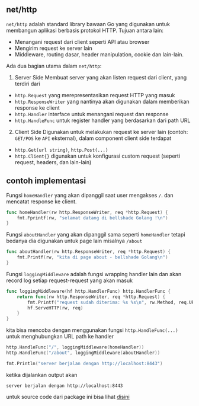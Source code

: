 ## net/http

`net/http` adalah standard library bawaan Go yang digunakan untuk membangun aplikasi berbasis protokol HTTP. Tujuan antara lain:
- Menangani request dari client seperti API atau browser
- Mengirim request ke server lain
- Middleware, routing dasar, header manipulation, cookie dan lain-lain.

Ada dua bagian utama dalam `net/http`:

1. Server Side
Membuat server yang akan listen request dari client, yang terdiri dari
- `http.Request` yang merepresentasikan request HTTP yang masuk
- `http.ResponseWriter` yang nantinya akan digunakan dalam memberikan response ke client
- `http.Handler` interface untuk menangani request dan response
- `http.HandleFunc` untuk register handler yang berdasarkan dari path URL

2. Client Side
Digunakan untuk melakukan request ke server lain (contoh: `GET/POS` ke `API` eksternal), dalam component client side terdapat
- `http.Get(url string)`, `http.Post(...)`
- `http.Client{}` digunakan untuk konfigurasi custom request (seperti request, headers, dan lain-lain)

## contoh implementasi

Fungsi `homeHandler` yang akan dipanggil saat user mengakses `/`. dan mencatat response ke client.
```go
func homeHandler(rw http.ResponseWriter, req *http.Request) {
    fmt.Fprintf(rw, "selamat datang di bellshade Golang !\n")
}
```

Fungsi `aboutHandler` yang akan dipanggil sama seperti `homeHandler` tetapi bedanya dia digunakan untuk page lain misalnya `/about`
```go
func aboutHandler(rw http.ResponseWriter, req *http.Request) {
    fmt.Printf(rw, "kita di page about - bellshade Golang\n")
}
```

Fungsi `loggingMiddleware` adalah fungsi wrapping handler lain dan akan record log setiap request-request yang akan masuk
```go
func loggingMiddleware(hf http.HandlerFunc) http.HandlerFunc {
    return func(rw http.ResponseWriter, req *http.Request) {
        fmt.Printf("request sudah diterima: %s %s\n", rw.Method, req.URL.Path)
        hf.ServeHTTP(rw, req)
    }
}
```

kita bisa mencoba dengan menggunakan fungsi `http.HandleFunc(...)` untuk menghubungkan URL path ke handler

```go
http.HandleFunc("/", loggingMiddleware(homeHandler))
http.HandleFunc("/about", loggingMiddleware(aboutHandler))

fmt.Println("server berjalan dengan http://localhost:8443")
```
ketika dijalankan output akan
```
server berjalan dengan http://localhost:8443
```

untuk source code dari package ini bisa lihat [disini](netHttp.go)
